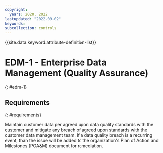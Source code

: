 ```yaml
---
copyright:
  years: 2020, 2022
lastupdated: "2022-09-02"
keywords: 
subcollection: controls
---
```



{{site.data.keyword.attribute-definition-list}}


# EDM-1 - Enterprise Data Management (Quality Assurance)
{: #edm-1}

## Requirements
{: #requirements}

Maintain customer data per agreed upon data quality standards with the customer and mitigate any breach of agreed upon standards with the customer data management team.  If a data quality breach is a recurring event, than the issue will be added to the organization&#39;s Plan of Action and Milestones (POA&amp;M) document for remediation.


